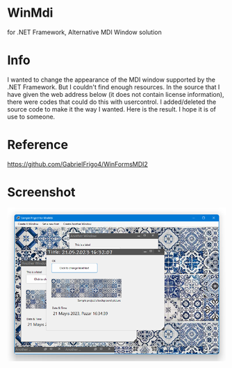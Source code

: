 # WinMdi
for .NET Framework, Alternative MDI Window solution

# Info
I wanted to change the appearance of the MDI window supported by the .NET Framework. But I couldn't find enough resources. In the source that I have given the web address below (it does not contain license information), there were codes that could do this with usercontrol. I added/deleted the source code to make it the way I wanted. Here is the result. I hope it is of use to someone.

# Reference
https://github.com/GabrielFrigo4/WinFormsMDI2

# Screenshot
![screenshot](https://github.com/emartisoft/WinMdi/blob/main/screenshot.png?raw=true)
